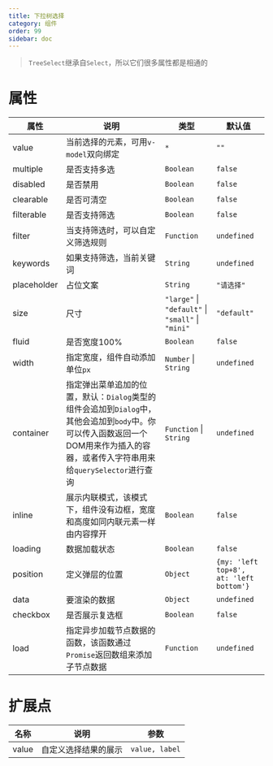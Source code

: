 ```yaml
---
title: 下拉树选择
category: 组件
order: 99 
sidebar: doc
---
```


> `TreeSelect`继承自`Select`，所以它们很多属性都是相通的

# 属性

| 属性 | 说明 | 类型 | 默认值 |
| --- | --- | --- | --- |
| value | 当前选择的元素，可用`v-model`双向绑定 | `*` | `""` |
| multiple | 是否支持多选 | `Boolean` | `false` |
| disabled | 是否禁用 | `Boolean` | `false` |
| clearable | 是否可清空 | `Boolean` | `false` |
| filterable | 是否支持筛选 | `Boolean` | `false` |
| filter | 当支持筛选时，可以自定义筛选规则 | `Function` | `undefined` |
| keywords | 如果支持筛选，当前关键词 | `String` | `undefined` |
| placeholder | 占位文案 | `String` | `"请选择"` |
| size | 尺寸 | `"large"` &#124; `"default"` &#124; `"small"` &#124; `"mini"` | `"default"` |
| fluid | 是否宽度100% | `Boolean` | `false` |
| width | 指定宽度，组件自动添加单位`px` | `Number` &#124; `String` | `undefined` | 
| container | 指定弹出菜单追加的位置，默认：`Dialog`类型的组件会追加到`Dialog`中，其他会追加到`body`中。你可以传入函数返回一个DOM用来作为插入的容器，或者传入字符串用来给`querySelector`进行查询 | `Function` &#124; `String` | `undefined` |
| inline | 展示内联模式，该模式下，组件没有边框，宽度和高度如同内联元素一样由内容撑开 | `Boolean` | `false` |
| loading | 数据加载状态 | `Boolean` | `false` |
| position | 定义弹层的位置 | `Object` | `{my: 'left top+8', at: 'left bottom'}` |
| data | 要渲染的数据 | `Object` | `undefined` |
| checkbox | 是否展示复选框 | `Boolean` | `false` |
| load | 指定异步加载节点数据的函数，该函数通过`Promise`返回数组来添加子节点数据 | `Function` | `undefined` |


# 扩展点

| 名称 | 说明 | 参数 |
| --- | --- | --- |
| value | 自定义选择结果的展示 | `value, label` |

